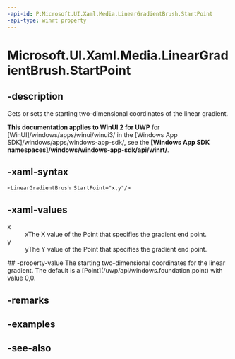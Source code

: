 ```yaml
---
-api-id: P:Microsoft.UI.Xaml.Media.LinearGradientBrush.StartPoint
-api-type: winrt property
---
```


<!-- Property syntax
public Windows.Foundation.Point StartPoint { get;  set; }
-->

# Microsoft.UI.Xaml.Media.LinearGradientBrush.StartPoint

## -description
Gets or sets the starting two-dimensional coordinates of the linear gradient.

**This documentation applies to WinUI 2 for UWP** for [WinUI]/windows/apps/winui/winui3/ in the [Windows App SDK]/windows/apps/windows-app-sdk/, see the **[Windows App SDK namespaces]/windows/windows-app-sdk/api/winrt/**.

## -xaml-syntax
```xaml
<LinearGradientBrush StartPoint="x,y"/>
```


## -xaml-values
<dl><dt>x</dt><dd>xThe X value of the Point that specifies the gradient end point.</dd>
<dt>y</dt><dd>yThe Y value of the Point that specifies the gradient end point.</dd>
</dl>
## -property-value
The starting two-dimensional coordinates for the linear gradient. The default is a [Point](/uwp/api/windows.foundation.point) with value 0,0.

## -remarks

## -examples

## -see-also
